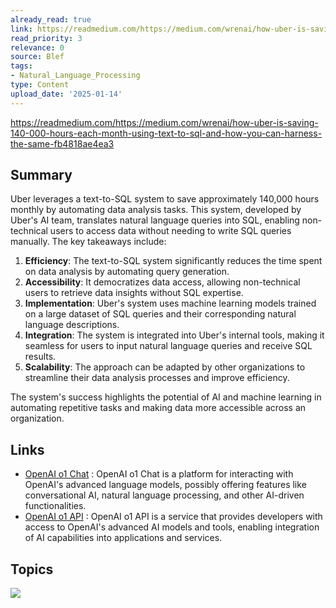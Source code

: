 ```yaml
---
already_read: true
link: https://readmedium.com/https://medium.com/wrenai/how-uber-is-saving-140-000-hours-each-month-using-text-to-sql-and-how-you-can-harness-the-same-fb4818ae4ea3
read_priority: 3
relevance: 0
source: Blef
tags:
- Natural_Language_Processing
type: Content
upload_date: '2025-01-14'
---
```


https://readmedium.com/https://medium.com/wrenai/how-uber-is-saving-140-000-hours-each-month-using-text-to-sql-and-how-you-can-harness-the-same-fb4818ae4ea3
## Summary

Uber leverages a text-to-SQL system to save approximately 140,000 hours monthly by automating data analysis tasks. This system, developed by Uber's AI team, translates natural language queries into SQL, enabling non-technical users to access data without needing to write SQL queries manually. The key takeaways include:

1. **Efficiency**: The text-to-SQL system significantly reduces the time spent on data analysis by automating query generation.
2. **Accessibility**: It democratizes data access, allowing non-technical users to retrieve data insights without SQL expertise.
3. **Implementation**: Uber's system uses machine learning models trained on a large dataset of SQL queries and their corresponding natural language descriptions.
4. **Integration**: The system is integrated into Uber's internal tools, making it seamless for users to input natural language queries and receive SQL results.
5. **Scalability**: The approach can be adapted by other organizations to streamline their data analysis processes and improve efficiency.

The system's success highlights the potential of AI and machine learning in automating repetitive tasks and making data more accessible across an organization.
## Links

- [OpenAI o1 Chat](https://openai01.net/) : OpenAI o1 Chat is a platform for interacting with OpenAI's advanced language models, possibly offering features like conversational AI, natural language processing, and other AI-driven functionalities.
- [OpenAI o1 API](https://openaio1api.com/) : OpenAI o1 API is a service that provides developers with access to OpenAI's advanced AI models and tools, enabling integration of AI capabilities into applications and services.

## Topics

![](topics/Concept/Text%20to%20SQL)